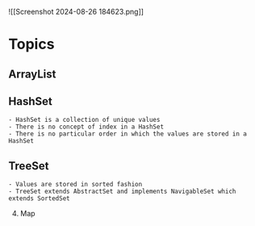 ![[Screenshot 2024-08-26 184623.png]]
# Topics
## ArrayList
## HashSet
	- HashSet is a collection of unique values
	- There is no concept of index in a HashSet
	- There is no particular order in which the values are stored in a HashSet
## TreeSet
	- Values are stored in sorted fashion
	- TreeSet extends AbstractSet and implements NavigableSet which extends SortedSet
4. Map